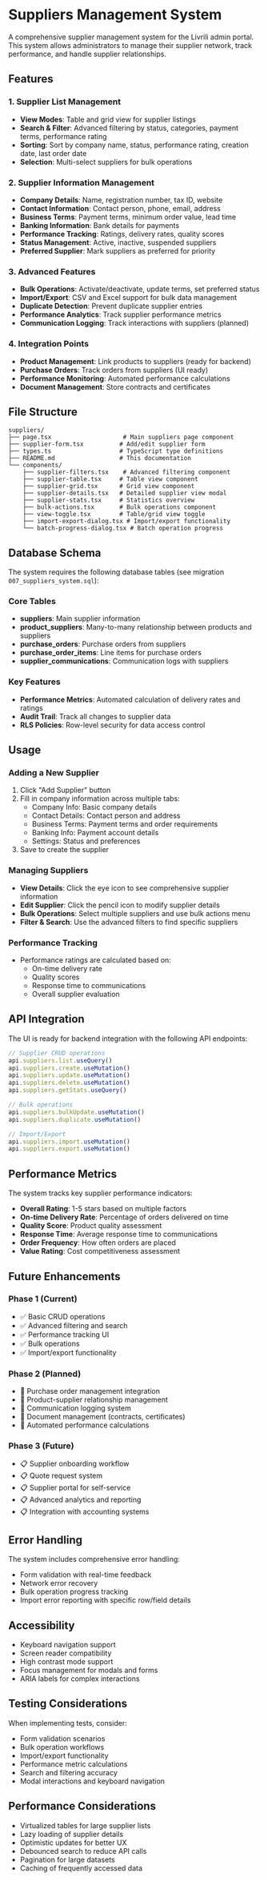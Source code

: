 # Suppliers Management System

A comprehensive supplier management system for the Livrili admin portal. This system allows administrators to manage their supplier network, track performance, and handle supplier relationships.

## Features

### 1. Supplier List Management
- **View Modes**: Table and grid view for supplier listings
- **Search & Filter**: Advanced filtering by status, categories, payment terms, performance rating
- **Sorting**: Sort by company name, status, performance rating, creation date, last order date
- **Selection**: Multi-select suppliers for bulk operations

### 2. Supplier Information Management
- **Company Details**: Name, registration number, tax ID, website
- **Contact Information**: Contact person, phone, email, address
- **Business Terms**: Payment terms, minimum order value, lead time
- **Banking Information**: Bank details for payments
- **Performance Tracking**: Ratings, delivery rates, quality scores
- **Status Management**: Active, inactive, suspended suppliers
- **Preferred Supplier**: Mark suppliers as preferred for priority

### 3. Advanced Features
- **Bulk Operations**: Activate/deactivate, update terms, set preferred status
- **Import/Export**: CSV and Excel support for bulk data management
- **Duplicate Detection**: Prevent duplicate supplier entries
- **Performance Analytics**: Track supplier performance metrics
- **Communication Logging**: Track interactions with suppliers (planned)

### 4. Integration Points
- **Product Management**: Link products to suppliers (ready for backend)
- **Purchase Orders**: Track orders from suppliers (UI ready)
- **Performance Monitoring**: Automated performance calculations
- **Document Management**: Store contracts and certificates

## File Structure

```
suppliers/
├── page.tsx                    # Main suppliers page component
├── supplier-form.tsx          # Add/edit supplier form
├── types.ts                   # TypeScript type definitions
├── README.md                  # This documentation
└── components/
    ├── supplier-filters.tsx    # Advanced filtering component
    ├── supplier-table.tsx     # Table view component
    ├── supplier-grid.tsx      # Grid view component
    ├── supplier-details.tsx   # Detailed supplier view modal
    ├── supplier-stats.tsx     # Statistics overview
    ├── bulk-actions.tsx       # Bulk operations component
    ├── view-toggle.tsx        # Table/grid view toggle
    ├── import-export-dialog.tsx # Import/export functionality
    └── batch-progress-dialog.tsx # Batch operation progress
```

## Database Schema

The system requires the following database tables (see migration `007_suppliers_system.sql`):

### Core Tables
- **suppliers**: Main supplier information
- **product_suppliers**: Many-to-many relationship between products and suppliers
- **purchase_orders**: Purchase orders from suppliers
- **purchase_order_items**: Line items for purchase orders
- **supplier_communications**: Communication logs with suppliers

### Key Features
- **Performance Metrics**: Automated calculation of delivery rates and ratings
- **Audit Trail**: Track all changes to supplier data
- **RLS Policies**: Row-level security for data access control

## Usage

### Adding a New Supplier
1. Click "Add Supplier" button
2. Fill in company information across multiple tabs:
   - Company Info: Basic company details
   - Contact Details: Contact person and address
   - Business Terms: Payment terms and order requirements
   - Banking Info: Payment account details
   - Settings: Status and preferences
3. Save to create the supplier

### Managing Suppliers
- **View Details**: Click the eye icon to see comprehensive supplier information
- **Edit Supplier**: Click the pencil icon to modify supplier details
- **Bulk Operations**: Select multiple suppliers and use bulk actions menu
- **Filter & Search**: Use the advanced filters to find specific suppliers

### Performance Tracking
- Performance ratings are calculated based on:
  - On-time delivery rate
  - Quality scores
  - Response time to communications
  - Overall supplier evaluation

## API Integration

The UI is ready for backend integration with the following API endpoints:

```typescript
// Supplier CRUD operations
api.suppliers.list.useQuery()
api.suppliers.create.useMutation()
api.suppliers.update.useMutation()
api.suppliers.delete.useMutation()
api.suppliers.getStats.useQuery()

// Bulk operations
api.suppliers.bulkUpdate.useMutation()
api.suppliers.duplicate.useMutation()

// Import/Export
api.suppliers.import.useMutation()
api.suppliers.export.useMutation()
```

## Performance Metrics

The system tracks key supplier performance indicators:

- **Overall Rating**: 1-5 stars based on multiple factors
- **On-time Delivery Rate**: Percentage of orders delivered on time
- **Quality Score**: Product quality assessment
- **Response Time**: Average response time to communications
- **Order Frequency**: How often orders are placed
- **Value Rating**: Cost competitiveness assessment

## Future Enhancements

### Phase 1 (Current)
- ✅ Basic CRUD operations
- ✅ Advanced filtering and search
- ✅ Performance tracking UI
- ✅ Bulk operations
- ✅ Import/export functionality

### Phase 2 (Planned)
- 🔄 Purchase order management integration
- 🔄 Product-supplier relationship management
- 🔄 Communication logging system
- 🔄 Document management (contracts, certificates)
- 🔄 Automated performance calculations

### Phase 3 (Future)
- 📋 Supplier onboarding workflow
- 📋 Quote request system
- 📋 Supplier portal for self-service
- 📋 Advanced analytics and reporting
- 📋 Integration with accounting systems

## Error Handling

The system includes comprehensive error handling:
- Form validation with real-time feedback
- Network error recovery
- Bulk operation progress tracking
- Import error reporting with specific row/field details

## Accessibility

- Keyboard navigation support
- Screen reader compatibility
- High contrast mode support
- Focus management for modals and forms
- ARIA labels for complex interactions

## Testing Considerations

When implementing tests, consider:
- Form validation scenarios
- Bulk operation workflows
- Import/export functionality
- Performance metric calculations
- Search and filtering accuracy
- Modal interactions and keyboard navigation

## Performance Considerations

- Virtualized tables for large supplier lists
- Lazy loading of supplier details
- Optimistic updates for better UX
- Debounced search to reduce API calls
- Pagination for large datasets
- Caching of frequently accessed data